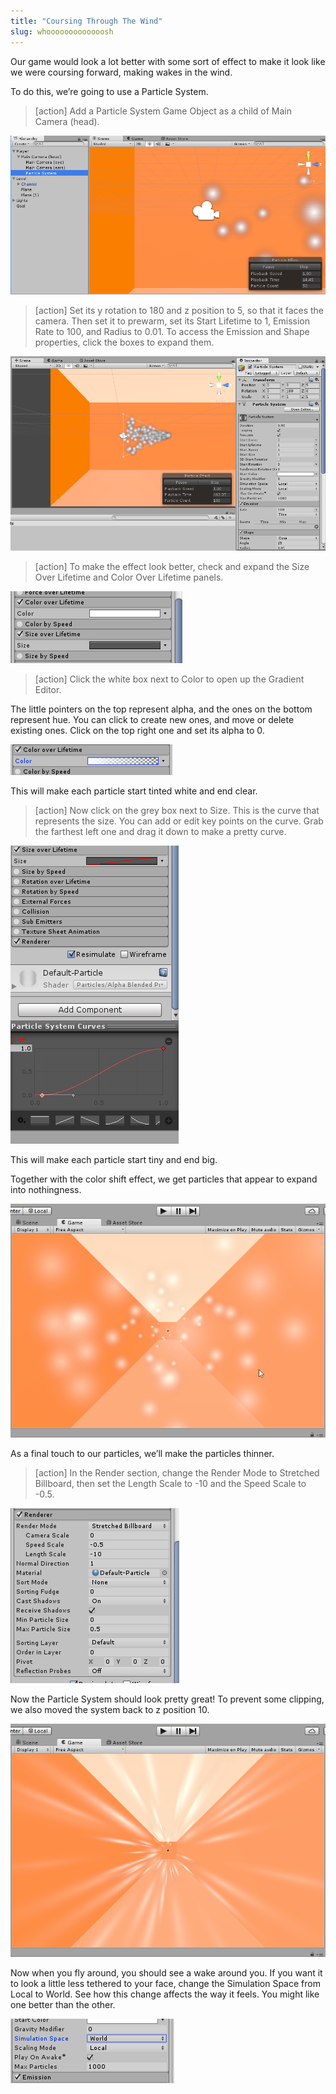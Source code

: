 ```yaml
---
title: "Coursing Through The Wind"
slug: whooooooooooooosh
---
```


Our game would look a lot better with some sort of effect to make it
look like we were coursing forward, making wakes in the wind.

To do this, we’re going to use a Particle System.

>[action]
>Add a Particle System Game Object as a child of Main Camera (head).

![](../media/image85.png)

>[action]
>Set its y rotation to 180 and z position to 5, so that it faces the camera. Then set it to prewarm, set its Start Lifetime to 1, Emission Rate to 100, and Radius to 0.01. To access the Emission and Shape properties, click the boxes to expand them.

![](../media/image127.png)

>[action]
>To make the effect look better, check and expand the Size Over Lifetime and Color Over Lifetime panels.

![](../media/image82.png)

>[action]
>Click the white box next to Color to open up the Gradient Editor.

The little pointers on the top represent alpha, and the ones on the bottom represent hue. You can click to create new ones, and move or delete existing ones. Click on the top right one and set its alpha to 0.

![](../media/image121.png)

This will make each particle start tinted white and end clear.

>[action]
>Now click on the grey box next to Size. This is the curve that represents the size. You can add or edit key points on the curve. Grab the farthest left one and drag it down to make a pretty curve.

![](../media/image36.png)

This will make each particle start tiny and end big.

Together with the color shift effect, we get particles that appear to
expand into nothingness.

![](../media/image126.gif)

As a final touch to our particles, we’ll make the particles thinner.

>[action]
>In the Render section, change the Render Mode to Stretched Billboard, then set the Length Scale to -10 and the Speed Scale to -0.5.

![](../media/image31.png)

Now the Particle System should look pretty great! To prevent some
clipping, we also moved the system back to z position 10.

![](../media/image135.gif)

Now when you fly around, you should see a wake around you. If you want it to look a little less tethered to your face, change the Simulation Space from Local to World. See how this change affects the way it feels. You might like one better than the other.

![](../media/image118.png)
